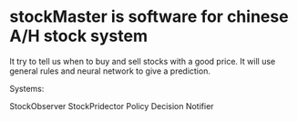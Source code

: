 # stockMaster is software for chinese A/H stock system
It try to tell us when to buy and sell stocks with a good price.
It will use general rules and neural network to give a prediction.

Systems:

StockObserver StockPridector Policy Decision Notifier



